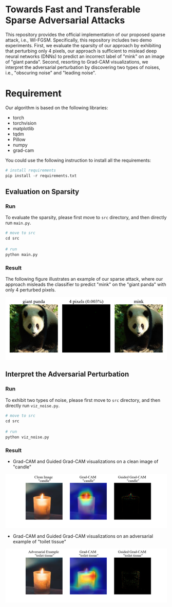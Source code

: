 # Towards Fast and Transferable Sparse Adversarial Attacks
This repository provides the official implementation of our proposed sparse attack, i.e., WI-FGSM. Specifically, this repository includes two demo experiments. First, we evaluate the sparsity of our approach by exhibiting that perturbing only 4 pixels, our approach is sufficient to mislead deep neural networks (DNNs) to predict an incorrect label of "mink" on an image of "giant panda". Second, resorting to Grad-CAM visualizations, we interpret the adversarial perturbation by discovering two types of noises, i.e., "obscuring noise" and "leading noise".



# Requirement

Our algorithm is based on the following libraries:

- torch
- torchvision
- matplotlib
- tqdm
- Pillow
- numpy
- grad-cam

You could use the following instruction to install all the requirements:

```python
# install requirements
pip install -r requirements.txt
```



## Evaluation on Sparsity

### Run

To evaluate the sparsity, please first move to  `src` directory, and then directly run `main.py`.

```python
# move to src
cd src

# run
python main.py
```

### Result

The following figure illustrates an example of our sparse attack, where our approach misleads the classifier to predict "mink" on the "giant panda" with only 4 perturbed pixels.

![result](output/readme.png)


## Interpret the Adversarial Perturbation

### Run

To exhibit two types of noise, please first move to  `src` directory, and then directly run `viz_noise.py`.

```python
# move to src
cd src

# run
python viz_noise.py
```



### Result

- Grad-CAM and Guided Grad-CAM visualizations on a clean image of "candle"

![clean](output/viz_clean.png)

- Grad-CAM and Guided Grad-CAM visualizations on an adversarial example of "toilet tissue"

![clean](output/viz_adv.png)

